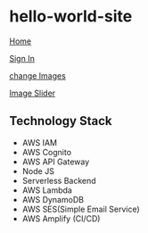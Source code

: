 # hello-world-site

[Home](https://main.d3j1ztgpodbxri.amplifyapp.com)

[Sign In](https://main.d3j1ztgpodbxri.amplifyapp.com/signin.html)

[change Images](https://main.d3j1ztgpodbxri.amplifyapp.com/changeImagesEveryDay.html)

[Image Slider](https://main.d3j1ztgpodbxri.amplifyapp.com/imageSlider.html)

## Technology Stack
- AWS IAM
- AWS Cognito
- AWS API Gateway
- Node JS
- Serverless Backend
- AWS Lambda
- AWS DynamoDB
- AWS SES(Simple Email Service)
- AWS Amplify (CI/CD)



